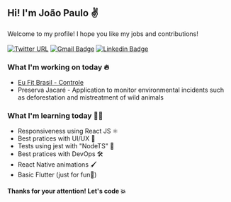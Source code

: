 ## Hi! I'm João Paulo ✌
Welcome to my profile! I hope you like my jobs and contributions! <br/>
<br/>
[![Twitter URL](https://img.shields.io/twitter/url?color=gray&label=Instagram&logo=instagram&logoColor=white&style=for-the-badge&url=https%3A%2F%2Finstagram.com%2Fjps_joao_p)](https://instagram.com/jps_joao_p/)
[![Gmail Badge](https://img.shields.io/badge/-Gmail-c14438?style=for-the-badge&logo=Gmail&logoColor=white&link=mailto:jpjoao1001@gmail.com)](mailto:jpjoao1001@gmail.com)
[![Linkedin Badge](https://img.shields.io/badge/-LinkedIn-blue?style=for-the-badge&logo=Linkedin&logoColor=white&link=https://www.linkedin.com/in/jo%C3%A3o-paulo-7b3433199/)](https://www.linkedin.com/in/jo%C3%A3o-paulo-7b3433199/)
### What I'm working on today 🔥
- <a href="https://play.google.com/store/apps/details?id=com.eufitbrasil.eufitbrasilcontrol">Eu Fit Brasil - Controle</a>
- Preserva Jacaré - Application to monitor environmental incidents such as deforestation and mistreatment of wild animals
### What I'm learning today 👨‍💻
- Responsiveness using React JS ⚛
- Best pratices with UI/UX 📲
- Tests using jest with "NodeTS" 🧪
- Best pratices with DevOps 🛠
- React Native animations 🖌
- Basic Flutter (just for fun🌟)

#### Thanks for your attention! Let's code 💥
